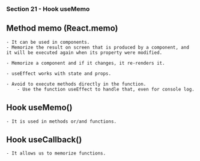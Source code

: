 ### Section 21 - Hook useMemo
## Method memo (React.memo)
    - It can be used in components.
    - Memorize the result on screen that is produced by a component, and it will be executed again when its property were modified.

    - Memorize a component and if it changes, it re-renders it.

    - useEffect works with state and props.

    - Avoid to execute methods directly in the function.
        - Use the function useEffect to handle that, even for console log.

## Hook useMemo()
    - It is used in methods or/and functions.

## Hook useCallback()
    - It allows us to memorize functions.